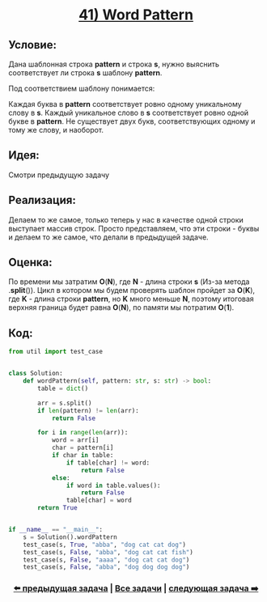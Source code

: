 <div align='center'>
<h1><a href='https://leetcode.com/problems/word-pattern/description/'><strong>41) Word Pattern</strong></a></h1>
</div>

## **Условие:**

Дана шаблонная строка **pattern** и строка **s**, нужно выяснить соответствует ли строка **s** шаблону **pattern**.

Под соответствием шаблону понимается:

Каждая буква в **pattern** соответствует ровно одному уникальному слову в **s**. Каждый уникальное слово в **s** соответствует ровно одной букве в **pattern**. Не существует двух букв, соответствующих одному и тому же слову, и наоборот.

## **Идея:**

Смотри предыдущую задачу

## **Реализация:**

Делаем то же самое, только теперь у нас в качестве одной строки выступает массив строк. Просто представляем, что эти строки - буквы и делаем то же самое, что делали в предыдущей задаче.



## **Оценка:**

По времени мы затратим **O**(**N**), где **N** - длина строки **s** (Из-за метода .**split**()). Цикл в котором мы будем проверять шаблон пройдет за **O**(**K**), где **K** - длина строки **pattern**, но **K** много меньше **N**, поэтому итоговая верхняя граница будет равна **O**(**N**), по памяти мы потратим **O**(**1**).

## Код:
```python
from util import test_case


class Solution:
    def wordPattern(self, pattern: str, s: str) -> bool:
        table = dict()

        arr = s.split()
        if len(pattern) != len(arr):
            return False

        for i in range(len(arr)):
            word = arr[i]
            char = pattern[i]
            if char in table:
                if table[char] != word:
                    return False
            else:
                if word in table.values():
                    return False
                table[char] = word
        return True


if __name__ == "__main__":
    s = Solution().wordPattern
    test_case(s, True, "abba", "dog cat cat dog")
    test_case(s, False, "abba", "dog cat cat fish")
    test_case(s, False, "aaaa", "dog cat cat dog")
    test_case(s, False, "abba", "dog dog dog dog")

```

<div align='center'><h3><a href='https://github.com/TAskMAster339/PythonAlgorithms/tree/main/40.Isomorphic%20Strings'>⬅️ предыдущая задача</a>&nbsp;|&nbsp;<a href='https://github.com/TAskMAster339/PythonAlgorithms/tree/main/README.md'>Все задачи</a>&nbsp;|&nbsp;<a href='https://github.com/TAskMAster339/PythonAlgorithms/tree/main/42.Valid%20Anagram'>следующая задача ➡️</a></h3></div>